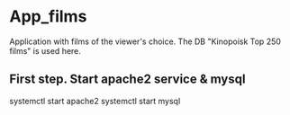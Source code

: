 # App_films
Application with films of the viewer's choice. The DB "Kinopoisk Top 250 films" is used here.

## First step. Start apache2 service & mysql

systemctl start apache2
systemctl start mysql


